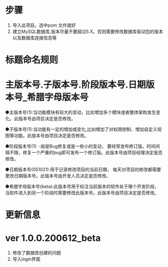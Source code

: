 # 步骤
1. 导入此项目。选中pom 文件就好
2. 建立MySQL数据库,版本尽量不要超过5.X。否则需要修改数据库驱动包的版本以及数据库连接信息等


# 标题命名规则
# 主版本号.子版本号.阶段版本号.日期版本号_希腊字母版本号
●主版本号(1):当功能模块有较大的变动，比如增加多个模块或者整体架构发生变化。此版本号由项目决定是否修改。

●子版本号(1):当功能有一定的增加或变化,比如增加了对权限控制、增加自定义视图等功能。此版本号由项目决定是否修改。

●阶段版本号(1): -般是Bug修复或是一些小的变动， 要经常发布修订版，时间间隔不限，修复一个严重的bug即可发布一个修订版。此版本号由项目经理决定是否修改。

●日期版本号(051021):用于记录修改项目的当前日期， 每天对项目的修改都需要更改日期版本号。此版本号由开发人员决定是否修改。

●希腊字母版本号(beta):此版本号用于标注当前版本的软件处于哪个开发阶段，当软件进入到另一个阶段时需要修改此版本号。此版本号由项目决定是否修改。


# 更新信息
# ver 1.0.0.200612_beta
1. 修改了数据库创建的问题
2. 导入login界面